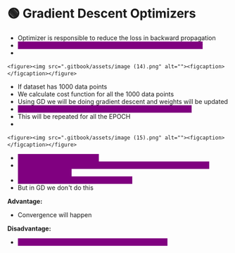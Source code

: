 # 🟢 Gradient Descent Optimizers

* Optimizer is responsible to reduce the loss in backward propagation
* <mark style="color:purple;background-color:purple;">**The formula for weight update will change for every optimizer**</mark>
*

    <figure><img src=".gitbook/assets/image (14).png" alt=""><figcaption></figcaption></figure>
* If dataset has 1000 data points
* We calculate cost function for all the 1000 data points
* Using GD we will be doing gradient descent and weights will be updated
* <mark style="color:purple;background-color:purple;">**1 forward and 1 backward propagation is known as EPOCH**</mark>
* This will be repeated for all the EPOCH
*

    <figure><img src=".gitbook/assets/image (15).png" alt=""><figcaption></figcaption></figure>
* <mark style="color:purple;background-color:purple;">**In GD, 1 EPOCH = 1 iteration**</mark>
* <mark style="color:purple;background-color:purple;">**If we break into 10 iteration, then in 1st iteration we will pass 100 records and so on**</mark>
* <mark style="color:purple;background-color:purple;">**And this 10 iteration will form 1 EPOCH**</mark>
* But in GD we don't do this

**Advantage:**

* Convergence will happen

**Disadvantage:**

* <mark style="color:purple;background-color:purple;">**Huge resource ⇒  GPU, RAM ⇒  Resource intensive**</mark>

